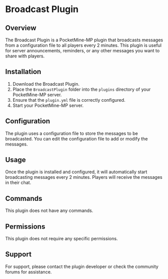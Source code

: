 # Broadcast Plugin

## Overview
The Broadcast Plugin is a PocketMine-MP plugin that broadcasts messages from a configuration file to all players every 2 minutes. This plugin is useful for server announcements, reminders, or any other messages you want to share with players.

## Installation
1. Download the Broadcast Plugin.
2. Place the `BroadcastPlugin` folder into the `plugins` directory of your PocketMine-MP server.
3. Ensure that the `plugin.yml` file is correctly configured.
4. Start your PocketMine-MP server.

## Configuration
The plugin uses a configuration file to store the messages to be broadcasted. You can edit the configuration file to add or modify the messages.

## Usage
Once the plugin is installed and configured, it will automatically start broadcasting messages every 2 minutes. Players will receive the messages in their chat.

## Commands
This plugin does not have any commands.

## Permissions
This plugin does not require any specific permissions.

## Support
For support, please contact the plugin developer or check the community forums for assistance.